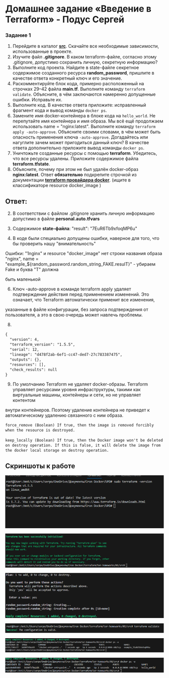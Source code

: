 # Домашнее задание «Введение в Terraform» - Подус Сергей

### Задание 1

1. Перейдите в каталог [**src**](https://github.com/netology-code/ter-homeworks/tree/main/01/src). Скачайте все необходимые зависимости, использованные в проекте. 
2. Изучите файл **.gitignore**. В каком terraform-файле, согласно этому .gitignore, допустимо сохранить личную, секретную информацию?
3. Выполните код проекта. Найдите  в state-файле секретное содержимое созданного ресурса **random_password**, пришлите в качестве ответа конкретный ключ и его значение.
4. Раскомментируйте блок кода, примерно расположенный на строчках 29–42 файла **main.tf**.
Выполните команду ```terraform validate```. Объясните, в чём заключаются намеренно допущенные ошибки. Исправьте их.
5. Выполните код. В качестве ответа приложите: исправленный фрагмент кода и вывод команды ```docker ps```.
6. Замените имя docker-контейнера в блоке кода на ```hello_world```. Не перепутайте имя контейнера и имя образа. Мы всё ещё продолжаем использовать name = "nginx:latest". Выполните команду ```terraform apply -auto-approve```.
Объясните своими словами, в чём может быть опасность применения ключа  ```-auto-approve```. Догадайтесь или нагуглите зачем может пригодиться данный ключ? В качестве ответа дополнительно приложите вывод команды ```docker ps```.
8. Уничтожьте созданные ресурсы с помощью **terraform**. Убедитесь, что все ресурсы удалены. Приложите содержимое файла **terraform.tfstate**. 
9. Объясните, почему при этом не был удалён docker-образ **nginx:latest**. Ответ **обязательно** подкрепите строчкой из документации [**terraform провайдера docker**](https://docs.comcloud.xyz/providers/kreuzwerker/docker/latest/docs).  (ищите в классификаторе resource docker_image )

## Ответ:

2. В соответствии с файлом .gitignore хранить личную информацию допустимо в файле **personal.auto.tfvars** 

3. Содержимое **state-файла**: "result": "7EuR6Tb9xfoqMP6u" 

4. В коде были специально допущены ошибки, наверное для того, что бы проверить нашу "внимательность" 

Ошибки: "1nginx" и resource "docker_image" нет строки названия образа "nginx", name  = "example_${random_password.random_string_FAKE.resulT}" - убираем Fake и буква "T" должна 

быть маленькой

6. Ключ -auto-approve в команде terraform apply удаляет подтверждение действия перед применением изменений. Это означает, что Terraform автоматически применит все изменения, 

указанные в файле конфигурации, без запроса подтверждения от пользователя, а это в свою очередь может навлечь проблемы.

8. 
```
{
  "version": 4,
  "terraform_version": "1.5.5",
  "serial": 12,
  "lineage": "d478f2ab-6ef1-cc47-ded7-27c783387475",
  "outputs": {},
  "resources": [],
  "check_results": null
}
```

9. По умолчанию Terraform не удаляет docker-образы. Terraform управляет ресурсами уровня инфраструктуры, такими как виртуальные машины, контейнеры и сети, но не управляет контентом 

внутри контейнеров. Поэтому удаление контейнера не приведет к автоматическому удалению связанного с ним образа.

```
force_remove (Boolean) If true, then the image is removed forcibly when the resource is destroyed.

keep_locally (Boolean) If true, then the Docker image won't be deleted on destroy operation. If this is false, it will delete the image from the docker local storage on destroy operation.
```

## Скриншоты к работе

![Скриншот 1](https://github.com/Wanderwille/scrinshot/blob/main/terraform.png)

![Скриншот 2](https://github.com/Wanderwille/scrinshot/blob/main/terraform2.png)

![Скриншот 3](https://github.com/Wanderwille/scrinshot/blob/main/terraform3.png)

![Скриншот 4](https://github.com/Wanderwille/scrinshot/blob/main/terraform4.png)

![Скриншот 5](https://github.com/Wanderwille/scrinshot/blob/main/terraform5.png)

![Скриншот 6](https://github.com/Wanderwille/scrinshot/blob/main/terraform6.png)